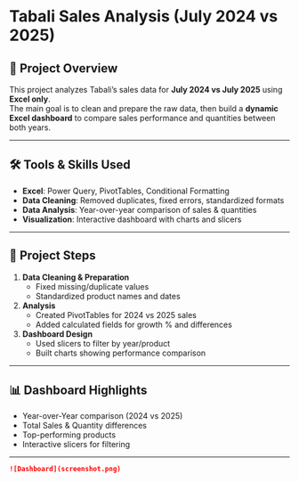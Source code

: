 # Tabali Sales Analysis (July 2024 vs 2025)

## 📌 Project Overview
This project analyzes Tabali’s sales data for **July 2024 vs July 2025** using **Excel only**.  
The main goal is to clean and prepare the raw data, then build a **dynamic Excel dashboard** to compare sales performance and quantities between both years.

---

## 🛠 Tools & Skills Used
- **Excel**: Power Query, PivotTables, Conditional Formatting  
- **Data Cleaning**: Removed duplicates, fixed errors, standardized formats  
- **Data Analysis**: Year-over-year comparison of sales & quantities  
- **Visualization**: Interactive dashboard with charts and slicers  

---

## 📂 Project Steps
1. **Data Cleaning & Preparation**  
   - Fixed missing/duplicate values  
   - Standardized product names and dates  
2. **Analysis**  
   - Created PivotTables for 2024 vs 2025 sales  
   - Added calculated fields for growth % and differences  
3. **Dashboard Design**  
   - Used slicers to filter by year/product  
   - Built charts showing performance comparison  

---

## 📊 Dashboard Highlights
- Year-over-Year comparison (2024 vs 2025)  
- Total Sales & Quantity differences  
- Top-performing products  
- Interactive slicers for filtering  

---
 

```markdown
![Dashboard](screenshot.png)

